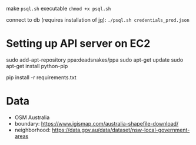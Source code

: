 make `psql.sh` executable
`chmod +x psql.sh`

connect to db (requires installation of [jq](https://stedolan.github.io/jq/)):
`./psql.sh credentials_prod.json`

# Setting up API server on EC2
sudo add-apt-repository ppa:deadsnakes/ppa
sudo apt-get update
sudo apt-get install python-pip

<clone this repo>
pip install -r requirements.txt

# Data

- OSM Australia
- boundary: https://www.igismap.com/australia-shapefile-download/
- neighborhood: https://data.gov.au/data/dataset/nsw-local-government-areas
